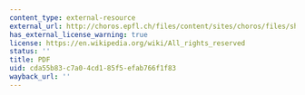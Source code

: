 ```yaml
---
content_type: external-resource
external_url: http://choros.epfl.ch/files/content/sites/choros/files/shared/Enseignement/Sciences%20de%20la%20ville/11-12/Wirth%20-%20Urbanism.pdf
has_external_license_warning: true
license: https://en.wikipedia.org/wiki/All_rights_reserved
status: ''
title: PDF
uid: cda55b83-c7a0-4cd1-85f5-efab766f1f83
wayback_url: ''
---
```

